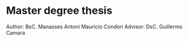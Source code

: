 # Master degree thesis
Author: BsC. Manasses Antoni Mauricio Condori
Advisor: DsC. Guillermo Camara

